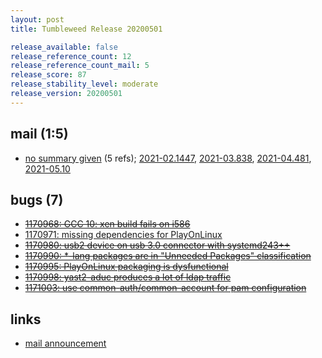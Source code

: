 ```yaml
---
layout: post
title: Tumbleweed Release 20200501

release_available: false
release_reference_count: 12
release_reference_count_mail: 5
release_score: 87
release_stability_level: moderate
release_version: 20200501
---
```


## mail (1:5)

- [no summary given](https://lists.opensuse.org/archives/list/factory@lists.opensuse.org/thread/MMXZHKVFVTPS3CYABQGK5GNY6HDHEH7Y) (5 refs); [2021-02.1447](https://lists.opensuse.org/archives/list/factory@lists.opensuse.org/thread/MMXZHKVFVTPS3CYABQGK5GNY6HDHEH7Y), [2021-03.838](https://lists.opensuse.org/archives/list/factory@lists.opensuse.org/thread/MMXZHKVFVTPS3CYABQGK5GNY6HDHEH7Y), [2021-04.481](https://lists.opensuse.org/archives/list/factory@lists.opensuse.org/thread/MMXZHKVFVTPS3CYABQGK5GNY6HDHEH7Y), [2021-05.10](https://lists.opensuse.org/archives/list/factory@lists.opensuse.org/thread/MMXZHKVFVTPS3CYABQGK5GNY6HDHEH7Y)

## bugs (7)

<!--more-->

- ~~[1170968: GCC 10: xen build fails on i586](https://bugzilla.opensuse.org/show_bug.cgi?id=1170968)~~
- [1170971: missing dependencies for PlayOnLinux](https://bugzilla.opensuse.org/show_bug.cgi?id=1170971)
- ~~[1170980: usb2 device  on usb 3.0 connector with systemd243++](https://bugzilla.opensuse.org/show_bug.cgi?id=1170980)~~
- ~~[1170990: *-lang packages are in "Unneeded Packages" classification](https://bugzilla.opensuse.org/show_bug.cgi?id=1170990)~~
- ~~[1170995: PlayOnLinux packaging is dysfunctional](https://bugzilla.opensuse.org/show_bug.cgi?id=1170995)~~
- ~~[1170998: yast2-aduc produces a lot of ldap traffic](https://bugzilla.opensuse.org/show_bug.cgi?id=1170998)~~
- ~~[1171003: use common-auth/common-account for pam configuration](https://bugzilla.opensuse.org/show_bug.cgi?id=1171003)~~



## links

- [mail announcement](https://lists.opensuse.org/archives/list/factory@lists.opensuse.org/thread/MMXZHKVFVTPS3CYABQGK5GNY6HDHEH7Y)

